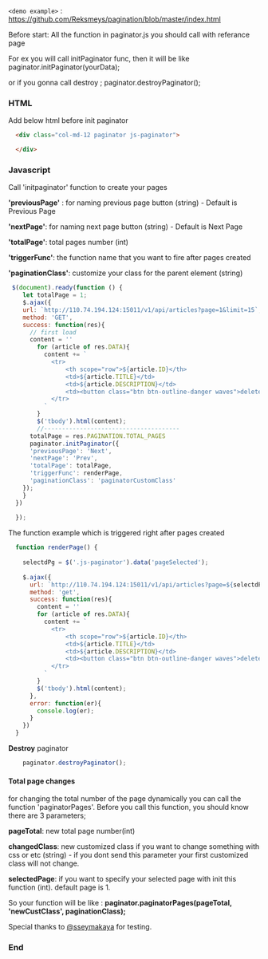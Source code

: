 
`<demo example>` : <https://github.com/Reksmeys/pagination/blob/master/index.html>

Before start: All the function in paginator.js you should call with referance page

For ex you will call initPaginator func, then it will be like paginator.initPaginator(yourData);

or if you gonna call destroy ; paginator.destroyPaginator();

### HTML

Add below html before init paginator

```html
  <div class="col-md-12 paginator js-paginator">

  </div>
```

### Javascript

Call 'initpaginator' function to create your pages

__'previousPage'__ :  for naming previous page button (string) - Default is Previous Page

__'nextPage'__:  for naming next page button (string) - Default is Next Page

__'totalPage'__:  total pages number (int)

__'triggerFunc'__:  the function name that you want to fire after pages created

__'paginationClass'__:  customize your class for the parent element (string)


```javascript
 $(document).ready(function () {
    let totalPage = 1;
    $.ajax({
    url: `http://110.74.194.124:15011/v1/api/articles?page=1&limit=15`,
    method: 'GET',
    success: function(res){
      // first load 
      content = ''
        for (article of res.DATA){
          content += `
            <tr>
                <th scope="row">${article.ID}</th>
                <td>${article.TITLE}</td>
                <td>${article.DESCRIPTION}</td>
                <td><button class="btn btn-outline-danger waves">delete</button></td>
            </tr>
          `
        }
        $('tbody').html(content);
        //--------------------------------------
      totalPage = res.PAGINATION.TOTAL_PAGES
      paginator.initPaginator({
      'previousPage': 'Next',
      'nextPage': 'Prev',
      'totalPage': totalPage,
      'triggerFunc': renderPage,
      'paginationClass': 'paginatorCustomClass'
    });
    }
  })
    
  });
```
The function example which is triggered right after pages created

```javascript
  function renderPage() {
    
    selectdPg = $('.js-paginator').data('pageSelected');
   
    $.ajax({
      url: `http://110.74.194.124:15011/v1/api/articles?page=${selectdPg}&limit=15`,
      method: 'get',
      success: function(res){
        content = ''
        for (article of res.DATA){
          content += `
            <tr>
                <th scope="row">${article.ID}</th>
                <td>${article.TITLE}</td>
                <td>${article.DESCRIPTION}</td>
                <td><button class="btn btn-outline-danger waves">delete</button></td>
            </tr>
          `
        }
        $('tbody').html(content);
      },
      error: function(er){
        console.log(er);
      }
    })
  }
```

__Destroy__ paginator
```javascript
    paginator.destroyPaginator();
```

#### Total page changes
for changing the total number of the page dynamically
you can call the function 'paginatorPages'.
Before you call this function, you should know there are 3 parameters;

__pageTotal__: new total page number(int)

__changedClass__: new customized class if you want to change something with css or etc (string) - if you dont send this parameter your first customized class will not change.

__selectedPage__: if you want to specify your selected page with init this function (int). default page is 1.


So your function will be like : 
__paginator.paginatorPages(pageTotal, 'newCustClass', paginationClass);__

Special thanks to [@sseymakaya](https://github.com/sseymakaya) for testing.


### End
